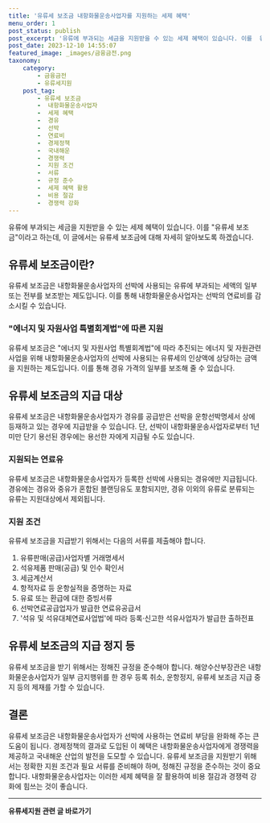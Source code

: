 ```yaml
---
title: '유류세 보조금 내항화물운송사업자를 지원하는 세제 혜택'
menu_order: 1
post_status: publish
post_excerpt: '유류에 부과되는 세금을 지원받을 수 있는 세제 혜택이 있습니다. 이를  유류세 보조금 이라고 하는데, 이 글에서는 유류세 보조금에 대해 자세히 알아보도록 하겠습니다.'
post_date: 2023-12-10 14:55:07
featured_image: _images/금융금전.png
taxonomy:
    category:
        - 금융금전
        - 유류세지원
    post_tag:
        - 유류세 보조금
        -  내항화물운송사업자
        -  세제 혜택
        -  경유
        -  선박
        -  연료비
        -  경제정책
        -  국내해운
        -  경쟁력
        -  지원 조건
        -  서류
        -  규정 준수
        -  세제 혜택 활용
        -  비용 절감
        -  경쟁력 강화
---
```



유류에 부과되는 세금을 지원받을 수 있는 세제 혜택이 있습니다. 이를 "유류세 보조금"이라고 하는데, 이 글에서는 유류세 보조금에 대해 자세히 알아보도록 하겠습니다.

## 유류세 보조금이란?
유류세 보조금은 내항화물운송사업자의 선박에 사용되는 유류에 부과되는 세액의 일부 또는 전부를 보조받는 제도입니다. 이를 통해 내항화물운송사업자는 선박의 연료비를 감소시킬 수 있습니다.

### "에너지 및 자원사업 특별회계법"에 따른 지원
유류세 보조금은 "에너지 및 자원사업 특별회계법"에 따라 추진되는 에너지 및 자원관련 사업을 위해 내항화물운송사업자의 선박에 사용되는 유류세의 인상액에 상당하는 금액을 지원하는 제도입니다. 이를 통해 경유 가격의 일부를 보조해 줄 수 있습니다.

## 유류세 보조금의 지급 대상
유류세 보조금은 내항화물운송사업자가 경유를 공급받은 선박을 운항선박명세서 상에 등재하고 있는 경우에 지급받을 수 있습니다. 단, 선박이 내항화물운송사업자로부터 1년 미만 단기 용선된 경우에는 용선한 자에게 지급될 수도 있습니다.

### 지원되는 연료유
유류세 보조금은 내항화물운송사업자가 등록한 선박에 사용되는 경유에만 지급됩니다. 경유에는 경유와 중유가 혼합된 블랜딩유도 포함되지만, 경유 이외의 유류로 분류되는 유류는 지원대상에서 제외됩니다.

### 지원 조건
유류세 보조금을 지급받기 위해서는 다음의 서류를 제출해야 합니다.
1. 유류판매(공급)사업자별 거래명세서
2. 석유제품 판매(공급) 및 인수 확인서
3. 세금계산서
4. 항적자료 등 운항실적을 증명하는 자료
5. 유료 또는 환급에 대한 증빙서류
6. 선박연료공급업자가 발급한 연료유공급서
7. '석유 및 석유대체연료사업법'에 따라 등록·신고한 석유사업자가 발급한 출하전표

## 유류세 보조금의 지급 정지 등
유류세 보조금을 받기 위해서는 정해진 규정을 준수해야 합니다. 해양수산부장관은 내항화물운송사업자가 일부 금지행위를 한 경우 등록 취소, 운항정지, 유류세 보조금 지급 중지 등의 제재를 가할 수 있습니다.

## 결론
유류세 보조금은 내항화물운송사업자가 선박에 사용하는 연료비 부담을 완화해 주는 큰 도움이 됩니다. 경제정책의 결과로 도입된 이 혜택은 내항화물운송사업자에게 경쟁력을 제공하고 국내해운 산업의 발전을 도모할 수 있습니다. 유류세 보조금을 지원받기 위해서는 정확한 지원 조건과 필요 서류를 준비해야 하며, 정해진 규정을 준수하는 것이 중요합니다. 내항화물운송사업자는 이러한 세제 혜택을 잘 활용하여 비용 절감과 경쟁력 강화에 힘쓰는 것이 좋습니다.
<!-- wp:separator -->
<hr class="wp-block-separator has-alpha-channel-opacity"/>
<!-- /wp:separator -->

<!-- wp:group {"backgroundColor":"base","layout":{"type":"constrained"}} -->
<div class="wp-block-group has-base-background-color has-background"><!-- wp:paragraph {"align":"center","fontSize":"medium"} -->
<p class="has-text-align-center has-large-font-size"><strong>유류세지원 관련 글 바로가기</strong></p>
<!-- /wp:paragraph -->


<!-- wp:latest-posts
{"categories":[{"id":14360,"count":19,"description":"","link":"https://uknowlaw.com/category/%ec%9c%a0%eb%a5%98%ec%84%b8%ec%a7%80%ec%9b%90/","name":"유류세지원","slug":"유류세지원","taxonomy":"category","parent":0,"meta":[],"_links":{"self":[{"href":"https://uknowlaw.com/wp-json/wp/v2/categories/14360"}],"collection":[{"href":"https://uknowlaw.com/wp-json/wp/v2/categories"}],"about":[{"href":"https://uknowlaw.com/wp-json/wp/v2/taxonomies/category"}],"wp:post_type":[{"href":"https://uknowlaw.com/wp-json/wp/v2/posts?categories=14360"}],"curies":[{"name":"wp","href":"https://api.w.org/{rel}","templated":true}]}}],"postsToShow":100,"excerptLength":28,"postLayout":"grid","columns":2,"featuredImageAlign":"left","featuredImageSizeSlug":"large","fontSize":"small"} /--></div>
<!-- /wp:group -->